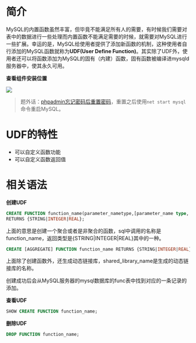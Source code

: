 # 简介

MySQL的内置函数虽然丰富，但毕竟不能满足所有人的需要，有时候我们需要对表中的数据进行一些处理而内置函数不能满足需要的时候，就需要对MySQL进行一些扩展。幸运的是，MySQL给使用者提供了添加新函数的机制，这种使用者自行添加的MySQL函数就称为**UDF(User Define Function)**。其实除了UDF外，使用者还可以将函数添加为MySQL的固有（内建）函数，固有函数被编译进mysqld服务器中，使其永久可用。

**查看组件安装位置**

![](https://borinboy.oss-cn-shanghai.aliyuncs.com/huan20210828220059.png)

> 题外话：[phpadmin忘记密码后重置密码](https://m.php.cn/tool/phpmyadmin/441404.html)，重置之后使用`net start mysql`命令重启MySQL。



# UDF的特性

* 可以自定义函数功能
* 可以自定义函数返回值



# 相关语法

**创建UDF**

```sql
CREATE FUNCTION function_name(parameter_nametype,[parameter_name type,...])
RETURNS {STRING|INTEGER|REAL};
```

上面的意思是创建一个聚合或者是非聚合的函数，sql中调用的名称是function_name，返回类型是{STRING|INTEGER|REAL}其中的一种。

```sql
CREATE [AGGREGATE] FUNCTION function_name RETURNS {STRING|INTEGER|REAL} SONAME 'shared_library_name';
```

上面除了创建函数外，还生成动态链接库，shared_library_name是生成的动态链接库的名称。

创建成功后会从MySQL服务器的mysql数据库的func表中找到对应的一条记录的添加。

**查看UDF**

```sql
SHOW CREATE FUNCTION function_name;
```

**删除UDF**

```sql
DROP FUNCTION function_name;
```

